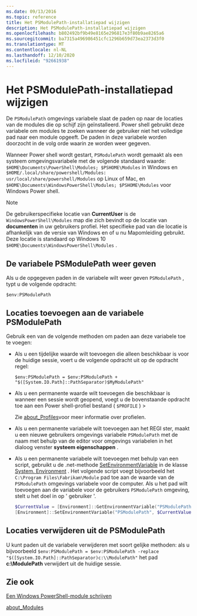 ```yaml
---
ms.date: 09/13/2016
ms.topic: reference
title: Het PSModulePath-installatiepad wijzigen
description: Het PSModulePath-installatiepad wijzigen
ms.openlocfilehash: b802492bf9b49e8165e296817e3f80b9ae8265a6
ms.sourcegitcommit: ba7315a496986451cfc1296b659d73ea2373d3f0
ms.translationtype: MT
ms.contentlocale: nl-NL
ms.lasthandoff: 12/10/2020
ms.locfileid: "92661938"
---
```

# <a name="modifying-the-psmodulepath-installation-path"></a>Het PSModulePath-installatiepad wijzigen

De `PSModulePath` omgevings variabele slaat de paden op naar de locaties van de modules die op schijf zijn geïnstalleerd. Power shell gebruikt deze variabele om modules te zoeken wanneer de gebruiker niet het volledige pad naar een module opgeeft. De paden in deze variabele worden doorzocht in de volg orde waarin ze worden weer gegeven.

Wanneer Power shell wordt gestart, `PSModulePath` wordt gemaakt als een systeem omgevingsvariabele met de volgende standaard waarde: `$HOME\Documents\PowerShell\Modules; $PSHOME\Modules` in Windows en `$HOME/.local/share/powershell/Modules: usr/local/share/powershell/Modules` op Linux of Mac, en `$HOME\Documents\WindowsPowerShell\Modules; $PSHOME\Modules` voor Windows Power shell.

> [!NOTE]
> De gebruikerspecifieke locatie van **CurrentUser** is de `WindowsPowerShell\Modules` map die zich bevindt op de locatie van **documenten** in uw gebruikers profiel. Het specifieke pad van die locatie is afhankelijk van de versie van Windows en of u nu Mapomleiding gebruikt. Deze locatie is standaard op Windows 10 `$HOME\Documents\WindowsPowerShell\Modules` .

## <a name="to-view-the-psmodulepath-variable"></a>De variabele PSModulePath weer geven

Als u de opgegeven paden in de variabele wilt weer geven `PSModulePath` , typt u de volgende opdracht:

`$env:PSModulePath`

## <a name="to-add-locations-to-the-psmodulepath-variable"></a>Locaties toevoegen aan de variabele PSModulePath

Gebruik een van de volgende methoden om paden aan deze variabele toe te voegen:

- Als u een tijdelijke waarde wilt toevoegen die alleen beschikbaar is voor de huidige sessie, voert u de volgende opdracht uit op de opdracht regel:

  `$env:PSModulePath = $env:PSModulePath + "$([System.IO.Path]::PathSeparator)$MyModulePath"`

- Als u een permanente waarde wilt toevoegen die beschikbaar is wanneer een sessie wordt geopend, voegt u de bovenstaande opdracht toe aan een Power shell-profiel bestand ( `$PROFILE` ) >

  Zie [about_Profiles](/powershell/module/microsoft.powershell.core/about/about_profiles)voor meer informatie over profielen.

- Als u een permanente variabele wilt toevoegen aan het REGI ster, maakt u een nieuwe gebruikers omgevings variabele `PSModulePath` met de naam met behulp van de editor voor omgevings variabelen in het dialoog venster **systeem eigenschappen** .

- Als u een permanente variabele wilt toevoegen met behulp van een script, gebruikt u de .net-methode [SetEnvironmentVariable](/dotnet/api/system.environment.setenvironmentvariable) in de klasse [System. Environment](/dotnet/api/system.environment) . Het volgende script voegt bijvoorbeeld het `C:\Program Files\Fabrikam\Module` pad toe aan de waarde van de `PSModulePath` omgevings variabele voor de computer. Als u het pad wilt toevoegen aan de variabele voor de gebruikers `PSModulePath` omgeving, stelt u het doel in op ' gebruiker '.

  ```powershell
  $CurrentValue = [Environment]::GetEnvironmentVariable("PSModulePath", "Machine")
  [Environment]::SetEnvironmentVariable("PSModulePath", $CurrentValue + [System.IO.Path]::PathSeparator + "C:\Program Files\Fabrikam\Modules", "Machine")

  ```

## <a name="to-remove-locations-from-the-psmodulepath"></a>Locaties verwijderen uit de PSModulePath

U kunt paden uit de variabele verwijderen met soort gelijke methoden: als u bijvoorbeeld `$env:PSModulePath = $env:PSModulePath -replace "$([System.IO.Path]::PathSeparator)c:\\ModulePath"` het pad **c:\ModulePath** verwijdert uit de huidige sessie.

## <a name="see-also"></a>Zie ook

[Een Windows PowerShell-module schrijven](./writing-a-windows-powershell-module.md)

[about_Modules](/powershell/module/microsoft.powershell.core/about/about_modules)
